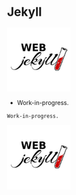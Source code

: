 <h1>Jekyll</h1>

<img src="pictures/webjekyll.png" width="150">

* Work-in-progress.
 ```PS
Work-in-progress.
 ```

<img src="pictures/webjekyll.png" width="150">

